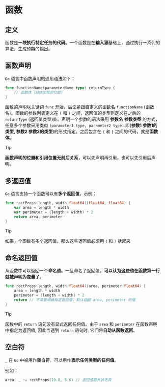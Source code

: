 # 函数

## 定义

函数是**一块执行特定任务的代码**。一个函数是在**输入源**基础上，通过执行一系列的算法，生成预期的输出。

## 函数声明

`Go` 语言中函数声明的通用语法如下：

```go
func functionName(parameterName type) returnType {  
    // 函数体（具体实现的功能）
}
```

函数的声明以关键词 `func` 开始，后面紧跟自定义的函数名 `functionName` (函数名)。函数的参数列表定义在 `(` 和 `)` 之间，返回值的类型则定义在之后的 `returnType` (返回值类型)处。声明一个参数的语法采用 **参数名** **参数类型** 的方式，任意多个参数采用类似 `(parameter1 type, parameter2 type)` 即(**参数1 参数1的类型, 参数2 参数2的类型**)的形式指定。之后包含在 `{` 和 `}` 之间的代码，就是**函数体**。

> [!tip]
> **函数声明的位置和引用位置无前后关系**，可以先声明再引用，也可以先引用后声明。

## 多返回值

`Go` 语言支持一个函数可以有**多个返回值**，示例：

```go
func rectProps(length, width float64)(float64, float64) {  
    var area = length * width
    var perimeter = (length + width) * 2
    return area, perimeter
}
```

> [!tip]
> 如果一个函数有多个返回值，那么这些返回值必须用 `(` 和 `)` 括起来

## 命名返回值

从函数中可以返回一个**命名值**。一旦命名了返回值，**可以认为这些值在函数第一行就被声明为变量了**。

```go
func rectProps(length, width float64)(area, perimeter float64) {  
    area = length * width
    perimeter = (length + width) * 2
    return // 不需要明确指定返回值，默认返回 area, perimeter 的值
}
```

> [!tip]
> 函数中的 `return` 语句没有显式返回任何值。由于 `area` 和 `perimeter` 在函数声明中指定为返回值, 因此当遇到 `return` 语句时, 它们将**自动从函数返回**。

## 空白符

`_` 在 `Go` 中被用作**空白符**，可以用作**表示任何类型的任何值**。

例如：

```go
area, _ := rectProps(10.8, 5.6) // 返回值周长被丢弃
```
